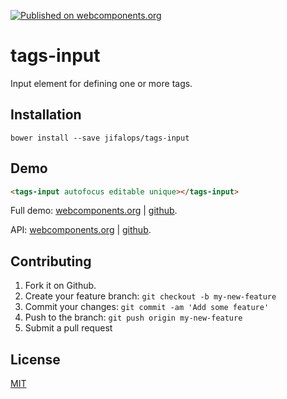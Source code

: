[![Published on webcomponents.org](https://img.shields.io/badge/webcomponents.org-published-blue.svg)](https://www.webcomponents.org/element/jifalops/tags-input)

# tags-input
Input element for defining one or more tags.

## Installation
```
bower install --save jifalops/tags-input
```

<!-- ## Usage -->


## Demo
<!--
```
<custom-element-demo>
  <template>
    <script src="../webcomponentsjs/webcomponents-lite.js"></script>
    <link rel="import" href="tags-input.html">
    <next-code-block></next-code-block>    
  </template>
</custom-element-demo>
```
-->

```html
<tags-input autofocus editable unique></tags-input>
```

Full demo:
[webcomponents.org](https://www.webcomponents.org/element/jifalops/tags-input/demo/demo/index.html)
| [github](https://jifalops.github.io/tags-input/components/tags-input/demo/).

API: [webcomponents.org](https://www.webcomponents.org/element/jifalops/tags-input/tags-input)
| [github](https://jifalops.github.io/tags-input).

## Contributing

1. Fork it on Github.
2. Create your feature branch: `git checkout -b my-new-feature`
3. Commit your changes: `git commit -am 'Add some feature'`
4. Push to the branch: `git push origin my-new-feature`
5. Submit a pull request

## License

[MIT](https://opensource.org/licenses/MIT)
